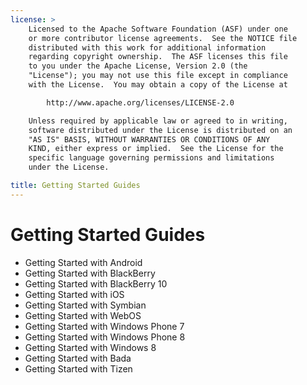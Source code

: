 ```yaml
---
license: >
    Licensed to the Apache Software Foundation (ASF) under one
    or more contributor license agreements.  See the NOTICE file
    distributed with this work for additional information
    regarding copyright ownership.  The ASF licenses this file
    to you under the Apache License, Version 2.0 (the
    "License"); you may not use this file except in compliance
    with the License.  You may obtain a copy of the License at

        http://www.apache.org/licenses/LICENSE-2.0

    Unless required by applicable law or agreed to in writing,
    software distributed under the License is distributed on an
    "AS IS" BASIS, WITHOUT WARRANTIES OR CONDITIONS OF ANY
    KIND, either express or implied.  See the License for the
    specific language governing permissions and limitations
    under the License.

title: Getting Started Guides
---
```


Getting Started Guides
======================

- Getting Started with Android
- Getting Started with BlackBerry
- Getting Started with BlackBerry 10
- Getting Started with iOS
- Getting Started with Symbian
- Getting Started with WebOS
- Getting Started with Windows Phone 7
- Getting Started with Windows Phone 8
- Getting Started with Windows 8
- Getting Started with Bada
- Getting Started with Tizen
